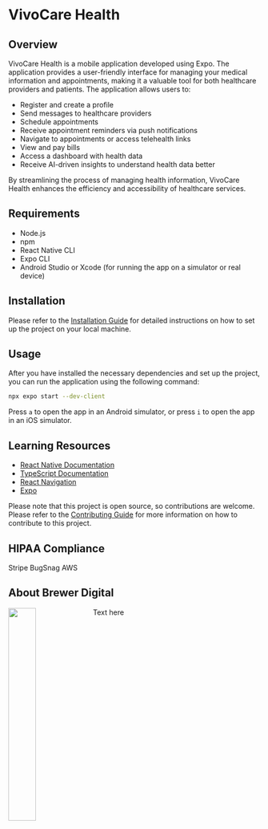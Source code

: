 # VivoCare Health

## Overview

VivoCare Health is a mobile application developed using Expo. The application provides a user-friendly interface for managing your medical information and appointments, making it a valuable tool for both healthcare providers and patients.  The application allows users to:  
- Register and create a profile
- Send messages to healthcare providers 
- Schedule appointments 
- Receive appointment reminders via push notifications 
- Navigate to appointments or access telehealth links 
- View and pay bills 
- Access a dashboard with health data
- Receive AI-driven insights to understand health data better

By streamlining the process of managing health information, VivoCare Health enhances the efficiency and accessibility of healthcare services.

## Requirements

- Node.js
- npm
- React Native CLI
- Expo CLI
- Android Studio or Xcode (for running the app on a simulator or real device)

## Installation

Please refer to the [Installation Guide](./docs/INSTALLATION.md) for detailed instructions on how to set up the project on your local machine.

## Usage

After you have installed the necessary dependencies and set up the project, you can run the application using the following command:

```bash
npx expo start --dev-client
```
Press `a` to open the app in an Android simulator, or press `i` to open the app in an iOS simulator.

## Learning Resources

- [React Native Documentation](https://reactnative.dev/docs/getting-started)
- [TypeScript Documentation](https://www.typescriptlang.org/docs/)
- [React Navigation](https://reactnavigation.org/)
- [Expo](https://docs.expo.dev/)

Please note that this project is open source, so contributions are welcome. Please refer to the [Contributing Guide](./docs/CONTRIBUTING.md) for more information on how to contribute to this project.

## HIPAA Compliance

Stripe
BugSnag
AWS

## About Brewer Digital

<a href="https://brewerdigital.com/">
  <img align="left" width="33%" src="https://github.com/brewerdigital-llc/FHIR-Dashboard/assets/33329110/676b2fd1-34f3-44ef-b6a3-3b4b409eb87f"/>
</a>
Text here
